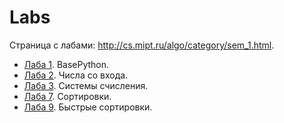 # Labs

Страница с лабами: http://cs.mipt.ru/algo/category/sem_1.html.

* [Лаба 1](./lab01). BasePython.
* [Лаба 2](./lab02). Числа со входа.
* [Лаба 3](./lab03). Системы счисления.
* [Лаба 7](./lab07). Сортировки.
* [Лаба 9](./lab09). Быстрые сортировки.
